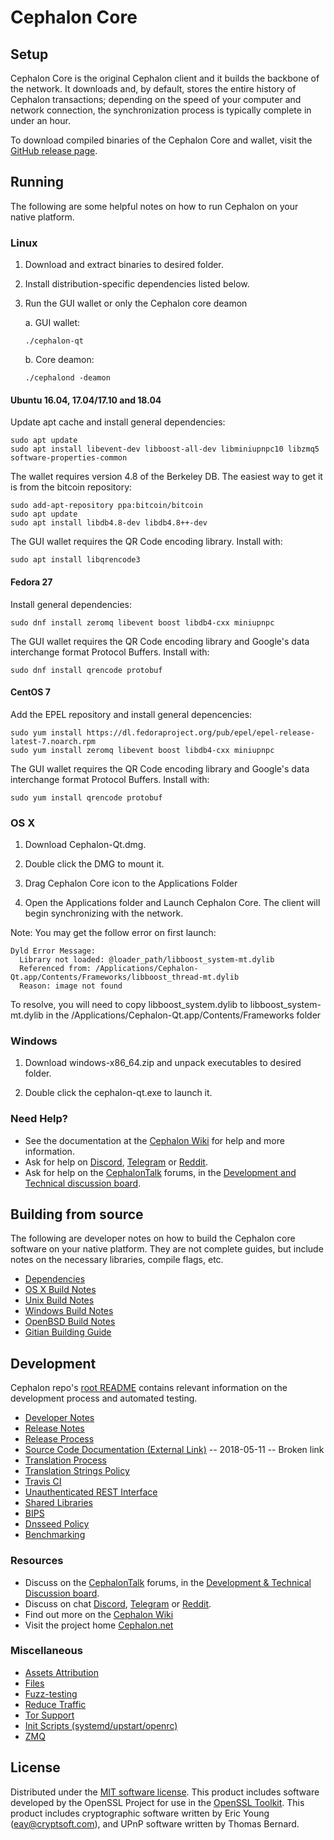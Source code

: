 Cephalon Core
==============

Setup
---------------------
Cephalon Core is the original Cephalon client and it builds the backbone of the network. It downloads and, by default, stores the entire history of Cephalon transactions; depending on the speed of your computer and network connection, the synchronization process is typically complete in under an hour.

To download compiled binaries of the Cephalon Core and wallet, visit the [GitHub release page](https://github.com/CephalonChain/Cephalon/releases).

Running
---------------------
The following are some helpful notes on how to run Cephalon on your native platform.

### Linux

1) Download and extract binaries to desired folder.

2) Install distribution-specific dependencies listed below.

3) Run the GUI wallet or only the Cephalon core deamon

   a. GUI wallet:
   
   `./cephalon-qt`

   b. Core deamon:
   
   `./cephalond -deamon`

#### Ubuntu 16.04, 17.04/17.10 and 18.04

Update apt cache and install general dependencies:

```
sudo apt update
sudo apt install libevent-dev libboost-all-dev libminiupnpc10 libzmq5 software-properties-common
```

The wallet requires version 4.8 of the Berkeley DB. The easiest way to get it is from the bitcoin repository: 

```
sudo add-apt-repository ppa:bitcoin/bitcoin
sudo apt update
sudo apt install libdb4.8-dev libdb4.8++-dev
```

The GUI wallet requires the QR Code encoding library. Install with:

`sudo apt install libqrencode3`

#### Fedora 27

Install general dependencies:

`sudo dnf install zeromq libevent boost libdb4-cxx miniupnpc`

The GUI wallet requires the QR Code encoding library and Google's data interchange format Protocol Buffers. Install with:

`sudo dnf install qrencode protobuf`

#### CentOS 7

Add the EPEL repository and install general depencencies:

```
sudo yum install https://dl.fedoraproject.org/pub/epel/epel-release-latest-7.noarch.rpm
sudo yum install zeromq libevent boost libdb4-cxx miniupnpc
```

The GUI wallet requires the QR Code encoding library and Google's data interchange format Protocol Buffers. Install with:

`sudo yum install qrencode protobuf`

### OS X

1) Download Cephalon-Qt.dmg.

2) Double click the DMG to mount it. 

3) Drag Cephalon Core icon to the Applications Folder


4) Open the Applications folder and Launch Cephalon Core. The client will begin synchronizing with the network.


Note: You may get the follow error on first launch:
```
Dyld Error Message:
  Library not loaded: @loader_path/libboost_system-mt.dylib
  Referenced from: /Applications/Cephalon-Qt.app/Contents/Frameworks/libboost_thread-mt.dylib
  Reason: image not found
```
To resolve, you will need to copy libboost_system.dylib to libboost_system-mt.dylib in the /Applications/Cephalon-Qt.app/Contents/Frameworks folder

### Windows

1) Download windows-x86_64.zip and unpack executables to desired folder.

2) Double click the cephalon-qt.exe to launch it.

### Need Help?

- See the documentation at the [Cephalon Wiki](https://cephalon.wiki/wiki/CEPHALONCOIN_Wiki)
for help and more information.
- Ask for help on [Discord](https://discord.gg/DUkcBst), [Telegram](https://t.me/CephalonDev) or [Reddit](https://www.reddit.com/r/Cephalon/).
- Ask for help on the [CephalonTalk](https://www.bitcointalk.org/) forums, in the [Development and Technical discussion board](https://www.bitcointalk.org/?forum=661517).

Building from source
---------------------
The following are developer notes on how to build the Cephalon core software on your native platform. They are not complete guides, but include notes on the necessary libraries, compile flags, etc.

- [Dependencies](https://github.com/CephalonChain/Cephalon/tree/master/doc/dependencies.md)
- [OS X Build Notes](https://github.com/CephalonChain/Cephalon/tree/master/doc/build-osx.md)
- [Unix Build Notes](https://github.com/CephalonChain/Cephalon/tree/master/doc/build-unix.md)
- [Windows Build Notes](https://github.com/CephalonChain/Cephalon/tree/master/doc/build-windows.md)
- [OpenBSD Build Notes](https://github.com/CephalonChain/Cephalon/tree/master/doc/build-openbsd.md)
- [Gitian Building Guide](https://github.com/CephalonChain/Cephalon/tree/master/doc/gitian-building.md)

Development
---------------------
Cephalon repo's [root README](https://github.com/CephalonChain/Cephalon/blob/master/README.md) contains relevant information on the development process and automated testing.

- [Developer Notes](https://github.com/CephalonChain/Cephalon/blob/master/doc/developer-notes.md)
- [Release Notes](https://github.com/CephalonChain/Cephalon/blob/master/doc/release-notes.md)
- [Release Process](https://github.com/CephalonChain/Cephalon/blob/master/doc/release-process.md)
- [Source Code Documentation (External Link)](https://dev.visucore.com/cephalon/doxygen/) -- 2018-05-11 -- Broken link
- [Translation Process](https://github.com/CephalonChain/Cephalon/blob/master/doc/translation_process.md)
- [Translation Strings Policy](https://github.com/CephalonChain/Cephalon/blob/master/doc/translation_strings_policy.md)
- [Travis CI](https://github.com/CephalonChain/Cephalon/blob/master/doc/travis-ci.md)
- [Unauthenticated REST Interface](https://github.com/CephalonChain/Cephalon/blob/master/doc/REST-interface.md)
- [Shared Libraries](https://github.com/CephalonChain/Cephalon/blob/master/doc/shared-libraries.md)
- [BIPS](https://github.com/CephalonChain/Cephalon/blob/master/doc/bips.md)
- [Dnsseed Policy](https://github.com/CephalonChain/Cephalon/blob/master/doc/dnsseed-policy.md)
- [Benchmarking](https://github.com/CephalonChain/Cephalon/blob/master/doc/benchmarking.md)

### Resources
- Discuss on the [CephalonTalk](https://www.bitcointalk.org/) forums, in the [Development & Technical Discussion board](---).
- Discuss on chat [Discord](----), [Telegram](---) or [Reddit](---).
- Find out more on the [Cephalon Wiki](---)
- Visit the project home [Cephalon.net](https://cephalon.net)

### Miscellaneous
- [Assets Attribution](https://github.com/CephalonChain/Cephalon/blob/master/doc/assets-attribution.md)
- [Files](https://github.com/CephalonChain/Cephalon/blob/master/doc/files.md)
- [Fuzz-testing](https://github.com/CephalonChain/Cephalon/blob/master/doc/fuzzing.md)
- [Reduce Traffic](https://github.com/CephalonChain/Cephalon/blob/master/doc/reduce-traffic.md)
- [Tor Support](https://github.com/CephalonChain/Cephalon/blob/master/doc/tor.md)
- [Init Scripts (systemd/upstart/openrc)](https://github.com/CephalonChain/Cephalon/blob/master/doc/init.md)
- [ZMQ](https://github.com/CephalonChain/Cephalon/blob/master/doc/zmq.md)

License
---------------------
Distributed under the [MIT software license](https://github.com/CephalonChain/Cephalon/blob/master/COPYING).
This product includes software developed by the OpenSSL Project for use in the [OpenSSL Toolkit](https://www.openssl.org/). This product includes
cryptographic software written by Eric Young ([eay@cryptsoft.com](mailto:eay@cryptsoft.com)), and UPnP software written by Thomas Bernard.
